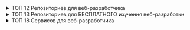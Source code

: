 <details>

<summary>ТОП 12 Репозиториев для веб-разработчика</summary>

### [Source](https://www.youtube.com/watch?v=sZrp8gH84qM)  
- [awesome-github-profile-readme](https://github.com/abhisheknaiidu/awesome-github-profile-readme)  
- [DevYouTubeList](https://github.com/ErikCH/DevYouTubeList)  
- [javascript-questions](https://github.com/lydiahallie/javascript-questions)  
- [javascript-algorithms](https://github.com/trekhleb/javascript-algorithms)  
- [public-apis](https://github.com/public-apis/public-apis)  
- [freeCodeCamp](https://github.com/freeCodeCamp/freeCodeCamp)  
- [developer-roadmap](https://github.com/kamranahmedse/developer-roadmap)  
- [free-for-dev](https://github.com/ripienaar/free-for-dev)  
- [Front-End-Checklist](https://github.com/thedaviddias/Front-End-Checklist)  
- [build-your-own-x](https://github.com/codecrafters-io/build-your-own-x)  
- [Dopefolio](https://github.com/rammcodes/Dopefolio)  
- [free-programming-books](https://github.com/EbookFoundation/free-programming-books)  

</details>

<details>

<summary>ТОП 13 Репозиториев для БЕСПЛАТНОГО изучения веб-разработки</summary>  

### [Source](https://www.youtube.com/watch?v=UEyEAfnxp_c)  
- [how-web-works](https://github.com/vasanthk/how-web-works)  
- [Web-Dev-For-Beginners](https://github.com/microsoft/Web-Dev-For-Beginners)  
- [JavaScript30](https://github.com/wesbos/JavaScript30)  
- [developer-handbook](https://github.com/apptension/developer-handbook)  
- [clean-code-javascript](https://github.com/ryanmcdermott/clean-code-javascript)  
- [system-design-primer](https://github.com/donnemartin/system-design-primer)  
- [simpl](https://github.com/samdutton/simpl)  
- [realworld](https://github.com/gothinkster/realworld)  
- [tech-interview-handbook](https://github.com/yangshun/tech-interview-handbook)  
- [front-end-interview-handbook](https://github.com/yangshun/front-end-interview-handbook)  
- [coding-interview-university](https://github.com/jwasham/coding-interview-university)  
- [become-a-full-stack-web-developer](https://github.com/bmorelli25/Become-A-Full-Stack-Web-Developer)  
- [30-seconds-of-code](https://github.com/Chalarangelo/30-seconds-of-code)

</details>


<details>

<summary>ТОП 18 Cервисов для веб-разработчика</summary>  

### [Source](https://www.youtube.com/watch?v=Dq49ZHyyg_U)  
- [30 Seconds of Code](https://www.30secondsofcode.org)  
- [Roadmap.sh](https://roadmap.sh)  
- [Devhints](https://devhints.io)  
- [Gitignore](http://gitignore.io)  
- [Readme](https://readme.so/)  
- [Git Explorer](https://gitexplorer.com)  
- [HTML DOM](https://htmldom.dev)  
- [Rapid API](https://rapidapi.com/collection/list-of-free-apis)  
- [Small Dev Tools](https://smalldev.tools)  
- [WhoCanUse](https://www.whocanuse.com)  
- [Iconer](https://iconer.app)  
- [Visualgo](https://visualgo.net/en)  
- [DevDocs](https://devdocs.io)  
- [Metatags](https://metatags.io)  
- [CanInclude](https://caninclude.glitch.me)  
- [Squoosh](https://squoosh.app)  
- [Codewell](https://www.codewell.cc)  
- [Frontend Mentor](https://www.frontendmentor.io)  

</details>
